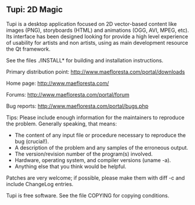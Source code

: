 ## Tupi: 2D Magic

Tupi is a desktop application focused on 2D vector-based content
like images (PNG), storyboards (HTML) and animations (OGG, AVI, 
MPEG, etc).
Its interface has been designed looking for provide a high level 
experience of usability for artists and non artists, using as main 
development resource the Qt framework. 

See the files ./INSTALL* for building and installation instructions.

Primary distribution point:
http://www.maefloresta.com/portal/downloads

Home page:
http://www.maefloresta.com/

Forums:
http://www.maefloresta.com/portal/forum 

Bug reports: 
http://www.maefloresta.com/portal/bugs.php

Tips:
Please include enough information for the maintainers to reproduce the
problem.  Generally speaking, that means:
* The content of any input file or procedure necessary to reproduce 
the bug (crucial!).
* A description of the problem and any samples of the erroneous output.
* The version/revision number of the program(s) involved. 
* Hardware, operating system, and compiler versions (uname -a).
* Anything else that you think would be helpful.

Patches are very welcome; if possible, please make them with diff -c and
include ChangeLog entries.

Tupi is free software. See the file COPYING for copying conditions.
